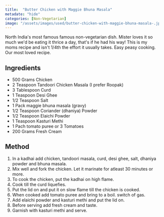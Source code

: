 ```yaml
---
title:  "Butter Chicken with Maggie Bhuna Masala"
metadate: "hide"
categories: [Non-Vegetarian]
image: "/assets/images/used/butter-chicken-with-maggie-bhuna-masala-.jpg"
---
```


North India's most famous famous non-vegetarian dish. Mister loves it so much we'd be eating it thrice a day, that's if he had his way! This is my moms recipe and isn't 1/4th the effort it usually takes. Easy peasy cooking. Our most loved recipe. 

## Ingredients

- 500 Grams Chicken
- 2 Teaspoon Tandoori Chicken Masala (I prefer Roopak)
- 3 Tablespoon Curd
- 1 Teaspoon Desi Ghee
- 1/2 Teaspoon Salt
- 1 Pack maggie bhuna masala (gravy)
- 1/2 Teaspoon Coriander (dhaniya) Powder
- 1/2 Teaspoon Elaichi Powder
- 1 Teaspoon Kasturi Methi
- 1 Pach tomato puree or 3 Tomatoes
- 200 Grams Fresh Cream 

## Method

1. In a kadhai add chicken, tandoori masala, curd, desi ghee, salt, dhaniya powder and bhuna masala.
2. Mix well and fork the chicken. Let it marinate for atleast 30 minutes or more.
3. To cook the chicken, put the kadhai on high flame. 
4. Cook till the curd liquefies. 
5. Put the lid on and put it on slow flame till the chicken is cooked. 
6. When cooked add tomato puree and bring to a boil. switch of gas.
7. Add elaichi powder and kasturi methi and put the lid on. 
8. Before serving add fresh cream and taste. 
9. Garnish with kasturi methi and serve.

